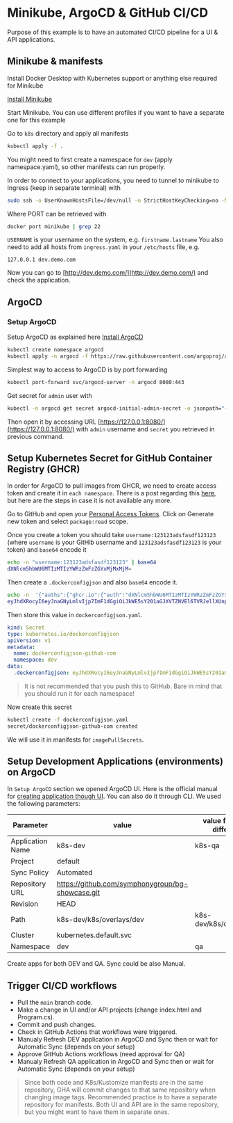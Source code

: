 # Minikube, ArgoCD & GitHub CI/CD

Purpose of this example is to have an automated CI/CD pipeline for a UI & API applications.

## Minikube & manifests

Install Docker Desktop with Kubernetes support or anything else required for Minikube

[Install Minikube](https://minikube.sigs.k8s.io/docs/start/)

Start Minikube. You can use different profiles if you want to have a separate one for this example

Go to `k8s` directory and apply all manifests

```bash
kubectl apply -f .
```

You might need to first create a namespace for `dev` (apply namespace.yaml), so other manifests can run properly.

In order to connect to your applications, you need to tunnel to minikube to Ingress (keep in separate terminal) with 

```bash
sudo ssh -o UserKnownHostsFile=/dev/null -o StrictHostKeyChecking=no -N docker@127.0.0.1 -p PORT -i /Users/USERNAME/.minikube/machines/minikube/id_rsa -L 80:127.0.0.1:80
```

Where PORT can be retrieved with

```bash
docker port minikube | grep 22
```

`USERNAME` is your username on the system, e.g. `firstname.lastname`
You also need to add all hosts from `ingress.yaml` in your `/etc/hosts` file, e.g.

```text
127.0.0.1 dev.demo.com
```

Now you can go to [http://dev.demo.com/](http://dev.demo.com/) and check the application.

## ArgoCD

### Setup ArgoCD

Setup ArgoCD as explained here [Install ArgoCD](https://argo-cd.readthedocs.io/en/stable/getting_started/#1-install-argo-cd)

```bash
kubectl create namespace argocd
kubectl apply -n argocd -f https://raw.githubusercontent.com/argoproj/argo-cd/stable/manifests/install.yaml
```

Simplest way to access to ArgoCD is by port forwarding

```bash
kubectl port-forward svc/argocd-server -n argocd 8080:443
```

Get secret for `admin` user with

```bash
kubectl -n argocd get secret argocd-initial-admin-secret -o jsonpath="{.data.password}" | base64 -d; echo
```

Then open it by accessing URL [https://127.0.0.1:8080/](https://127.0.0.1:8080/) with `admin` username and `secret` you retrieved in previous command.

## Setup Kubernetes Secret for GitHub Container Registry (GHCR)

In order for ArgoCD to pull images from GHCR, we need to create access token and create it in `each namespace`. There is a post regarding this [here](https://dev.to/asizikov/using-github-container-registry-with-kubernetes-38fb), but here are the steps in case it is not available any more.

Go to GitHub and open your [Personal Access Tokens](https://github.com/settings/tokens). Click on Generate new token and select `package:read` scope.

Once you create a token you should take `username:123123adsfasdf123123` (where `username` is your GitHib username and `123123adsfasdf123123` is your token) and `base64` encode it

```bash
echo -n "username:123123adsfasdf123123" | base64
dXNlcm5hbWU6MTIzMTIzYWRzZmFzZGYxMjMxMjM=
```

Then create a `.dockerconfigjson` and also `base64` encode it.

```bash
echo -n  '{"auths":{"ghcr.io":{"auth":"dXNlcm5hbWU6MTIzMTIzYWRzZmFzZGYxMjMxMjM="}}}' | base64
eyJhdXRocyI6eyJnaGNyLmlvIjp7ImF1dGgiOiJkWE5sY201aGJXVTZNVEl6TVRJellXUnpabUZ6WkdZeE1qTXhNak09In19fQ==
```

Then store this value in `dockerconfigjson.yaml`. 

```yaml
kind: Secret
type: kubernetes.io/dockerconfigjson
apiVersion: v1
metadata:
  name: dockerconfigjson-github-com
  namespace: dev
data:
  .dockerconfigjson: eyJhdXRocyI6eyJnaGNyLmlvIjp7ImF1dGgiOiJkWE5sY201aGJXVTZNVEl6TVRJellXUnpabUZ6WkdZeE1qTXhNak09In19fQ==
```

> It is not recommended that you push this to GitHub.
> Bare in mind that you should run it for each namespace!

Now create this secret

```bash
kubectl create -f dockerconfigjson.yaml
secret/dockerconfigjson-github-com created
```

We will use it in manifests for `imagePullSecrets`.

## Setup Development Applications (environments) on ArgoCD

In `Setup ArgoCD` section we opened ArgoCD UI. Here is the official manual for [creating application though UI](https://argo-cd.readthedocs.io/en/stable/getting_started/#creating-apps-via-ui). You can also do it through CLI. We used the following parameters:

Parameter | value | value for QA (if different)
--- | --- | ---
Application Name | k8s-dev | k8s-qa
Project | default |
Sync Policy | Automated |
Repository URL | https://github.com/symphonygroup/bg-showcase.git |
Revision | HEAD |
Path | k8s-dev/k8s/overlays/dev | k8s-dev/k8s/overlays/qa
Cluster | kubernetes.default.svc |
Namespace | dev | qa

Create apps for both DEV and QA. Sync could be also Manual.

## Trigger CI/CD workflows

- Pull the `main` branch code.
- Make a change in UI and/or API projects (change index.html and Program.cs).
- Commit and push changes.
- Check in GitHub Actions that workflows were triggered.
- Manualy Refresh DEV application in ArgoCD and Sync then or wait for Automatic Sync (depends on your setup)
- Approve GitHub Actions workflows (need approval for QA)
- Manualy Refresh QA application in ArgoCD and Sync then or wait for Automatic Sync (depends on your setup)

> Since both code and K8s/Kustomize manifests are in the same repository, GHA will commit changes to that same repository when changing image tags. Recommended practice is to have a separate repository for manifests. Both UI and API are in the same repository, but you might want to have them in separate ones.
